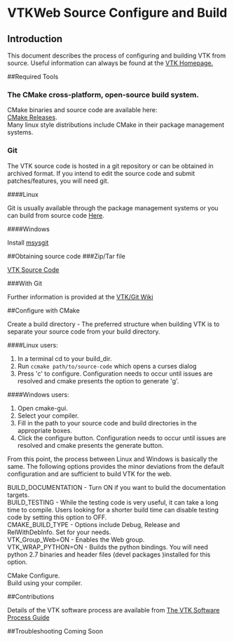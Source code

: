 # VTKWeb Source Configure and Build


## Introduction

This document describes the process of configuring and building VTK from source. Useful information can always be found at the <a href="http://www.vtk.org" target="_blank">VTK Homepage.</a>


##Required Tools
### The CMake cross-platform, open-source build system.

CMake binaries and source code are available here:  
<a href="http://www.cmake.org/cmake/resources/software.html" target="_blank">CMake Releases</a>.  
Many linux style distributions include CMake in their package management systems.  


### Git

The VTK source code is hosted in a git repository or can be obtained in archived format. If you intend to edit the source code and submit patches/features, you will need git.

####Linux

Git is usually available through the package management systems or you can build from source code <a href="http://git-scm.com/downloads" target="_blank">Here</a>.

####Windows

Install <a href="http://msysgit.github.io/" target="_blank">msysgit</a>

##Obtaining source code
###Zip/Tar file

<a href="http://www.vtk.org/VTK/resources/software.html" target="_blank">VTK Source Code</a>

###With Git

Further information is provided at the <a href="http://www.vtk.org/Wiki/VTK/Git" target="_blank">VTK/Git Wiki</a>


##Configure with CMake

Create a build directory - The preferred structure when building VTK is to separate your source code from your build directory.

####Linux users:

1. In a terminal cd to your build_dir.
2. Run `ccmake path/to/source-code` which opens a curses dialog
3. Press 'c' to configure. Configuration needs to occur until issues are resolved and cmake presents the option to generate 'g'.

####Windows users:
1. Open cmake-gui.
2. Select your compiler.
3. Fill in the path to your source code and build directories in the appropriate boxes.
4. Click the configure button. Configuration needs to occur until issues are resolved and cmake presents the generate button.

From this point, the process between Linux and Windows is basically the same. The following options provides the minor deviations from the default configuration and are sufficient to build VTK for the web.

BUILD_DOCUMENTATION - Turn ON if you want to build the documentation targets.  
BUILD_TESTING - While the testing code is very useful, it can take a long time to compile. Users looking for a shorter build time can disable testing code by setting this option to OFF.  
CMAKE_BUILD_TYPE - Options include Debug, Release and RelWithDebInfo. Set for your needs.  
VTK_Group_Web=ON - Enables the Web group.  
VTK_WRAP_PYTHON=ON - Builds the python bindings. You will need python 2.7 binaries and header files (devel packages )installed for this option.  

CMake Configure.  
Build using your compiler.  

##Contributions

Details of the VTK software process are available from <a href="https://docs.google.com/a/kitware.com/document/d/1nzinw-dR5JQRNi_gb8qwLL5PnkGMK2FETlQGLr10tZw/edit" target="_blank">The VTK Software Process Guide</a>


##Troubleshooting
Coming Soon
